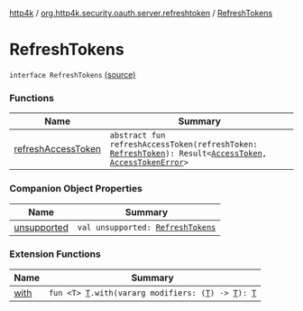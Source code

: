 [http4k](../../index.md) / [org.http4k.security.oauth.server.refreshtoken](../index.md) / [RefreshTokens](./index.md)

# RefreshTokens

`interface RefreshTokens` [(source)](https://github.com/http4k/http4k/blob/master/http4k-security-oauth/src/main/kotlin/org/http4k/security/oauth/server/refreshtoken/RefreshTokens.kt#L10)

### Functions

| Name | Summary |
|---|---|
| [refreshAccessToken](refresh-access-token.md) | `abstract fun refreshAccessToken(refreshToken: `[`RefreshToken`](../-refresh-token/index.md)`): Result<`[`AccessToken`](../../org.http4k.security/-access-token/index.md)`, `[`AccessTokenError`](../../org.http4k.security.oauth.server/-access-token-error.md)`>` |

### Companion Object Properties

| Name | Summary |
|---|---|
| [unsupported](unsupported.md) | `val unsupported: `[`RefreshTokens`](./index.md) |

### Extension Functions

| Name | Summary |
|---|---|
| [with](../../org.http4k.core/with.md) | `fun <T> `[`T`](../../org.http4k.core/with.md#T)`.with(vararg modifiers: (`[`T`](../../org.http4k.core/with.md#T)`) -> `[`T`](../../org.http4k.core/with.md#T)`): `[`T`](../../org.http4k.core/with.md#T) |
